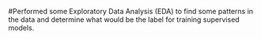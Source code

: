 #Performed some Exploratory Data Analysis (EDA) to find some patterns in the data and determine what would be the label for training supervised models. 
